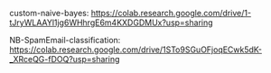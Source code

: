 custom-naive-bayes: https://colab.research.google.com/drive/1-tJryWLAAYl1jg6WHhrgE6m4KXDGDMUx?usp=sharing

NB-SpamEmail-classification: https://colab.research.google.com/drive/1STo9SGuOFjoqECwk5dK-_XRceQG-fDOQ?usp=sharing
